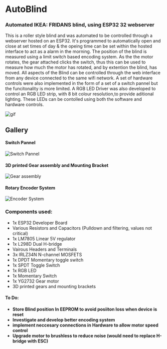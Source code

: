 <h1>AutoBlind</h1>

<h3>Automated IKEA: FRIDANS blind, using ESP32 32 webserver</h3>
<p>This is a roller style blind and was automated to be controlled through a webserver hosted on an ESP32. It's programmed to automatically open and close at set times of day & the opeing time can be set within the hosted interface to act as a alarm in the morning. The position of the blind is measured using a limit switch based  encoding system. As the the motor rotates, the gear attached clicks the switch, thus this can be used to measure how much the motor has rotated, and by extention the blind, has moved. All aspects of the Blind can be controlled through the web interface from any device connected to the same wifi network. A set of hardware controls were also implemented in the form of a set of a switch pannel but the funcitonality is more limited. A RGB LED Driver was also developed to control an RGB LED strip, with 8 bit colour resolution,to provide aditional lighting. These LEDs can be contolled using both the software and hardware controls.</p>

![gif](https://user-images.githubusercontent.com/63902709/153567206-497ebd32-34aa-4b36-82b5-bed5925055f1.gif)

  
 <h2>Gallery</h2>
  <h4>Switch Pannel</h4>
  
![Switch Pannel](https://user-images.githubusercontent.com/63902709/153574412-1ebd0453-ae7a-40d1-9f71-58f43c55932d.jpg)
  <h4>3D printed Gear assembly and Mounting Bracket</h4>
  
![Gear assembly](https://user-images.githubusercontent.com/63902709/153574429-0ef62fb2-d96e-4c0e-be0a-a9071d46ffed.jpg)
 <h4>Rotary Encoder System</h4>
 
![Encoder System](https://user-images.githubusercontent.com/63902709/153575889-3329070a-2dd6-481e-ad99-ed70bb910bb9.jpg)  
  <h3>Components used:</h3>
<ul>
<li>1x ESP32 Developer Board
<li>Various Resistors and Capacitors (Pulldown and filtering, values not critical)
<li>1x LM7805 Linear 5V regulator
<li>1x L298D Dual H-bridge
<li>Vairous Headers and Terminals
<li>3x IRLZ34N N-channel MOSFETS
<li>1x DPDT Momentary toggle switch
<li>1x SPDT Toggle Switch
<li>1x RGB LED 
<li>1x Momentary Switch
<li>1x YG2732 Gear motor
 <li>3D printed gears and mounting brackets
</ul>
 
  
 <h4>To Do:<h4>
  <ul>
  <li>Store Blind position In EEPROM to avoid posiiton loss when device is reset 
    <li>Investigate and develop better encoding system
      <li> implement neccesary connections in Hardware to allow motor speed control
        <li> Upgrade motor to brushless to reduce noise (would need to replace H-bridge with ESC)
  </ul>
  
  

